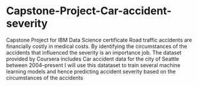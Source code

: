 # Capstone-Project-Car-accident-severity
Capstone Project for IBM Data Science certificate
Road traffic accidents are financially costly in medical costs. By identifying the circumstances of the accidents that influenced the severity is an importance job.
The dataset provided by Coursera includes Car accident data for the city of Seattle between 2004–present
I will use this datataset to train several machine learning models and hence predicting accident severity based on the circumstances of the accidents
